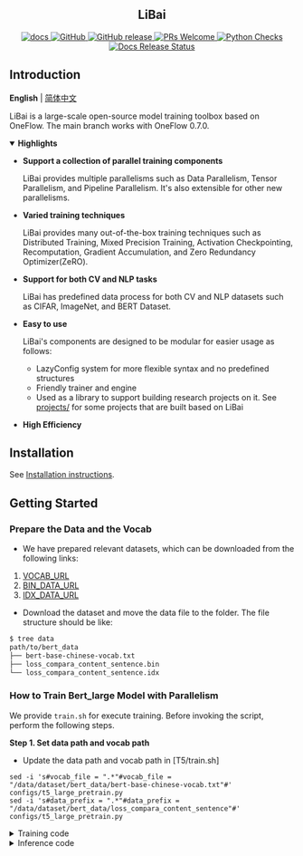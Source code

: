 <!-- 配图 -->

<h2 align="center">LiBai</h2>
<p align="center">
    <a href="https://libai.readthedocs.io/en/latest/index.html">
        <img alt="docs" src="https://img.shields.io/badge/docs-latest-blue">
    </a>
    <a href="https://github.com/Oneflow-Inc/libai/blob/master/LICENSE">
        <img alt="GitHub" src="https://img.shields.io/github/license/Oneflow-Inc/libai.svg?color=blue">
    </a>
    <a href="https://github.com/Oneflow-Inc/libai/releases">
        <img alt="GitHub release" src="https://img.shields.io/github/release/Oneflow-Inc/libai.svg">
    </a>
    <a href="https://github.com/Oneflow-Inc/libai/issues">
        <img alt="PRs Welcome" src="https://img.shields.io/badge/PRs-welcome-pink.svg">
    </a>
    <a href="https://github.com/Oneflow-Inc/libai/issues">
        <img alt="Python Checks" src="https://github.com/Oneflow-Inc/libai/workflows/Python checks/badge.svg">
    </a>
    <a href="https://github.com/Oneflow-Inc/libai/issues">
        <img alt="Docs Release Status" src="https://github.com/Oneflow-Inc/libai/workflows/Document Release/badge.svg">
    </a>
</p>


## Introduction

**English** | [简体中文](/README_zh-CN.md)

LiBai is a large-scale open-source model training toolbox based on OneFlow. The main branch works with OneFlow 0.7.0.

<details open>
<summary> <b> Highlights </b> </summary>

- **Support a collection of parallel training components**

    LiBai provides multiple parallelisms such as Data Parallelism, Tensor Parallelism, and Pipeline Parallelism. It's also extensible for other new parallelisms.

- **Varied training techniques**

    LiBai provides many out-of-the-box training techniques such as Distributed Training, Mixed Precision Training, Activation Checkpointing, Recomputation, Gradient Accumulation, and Zero Redundancy Optimizer(ZeRO).

- **Support for both CV and NLP tasks**

    LiBai has predefined data process for both CV and NLP datasets such as CIFAR, ImageNet, and BERT Dataset.

- **Easy to use**

    LiBai's components are designed to be modular for easier usage as follows:
    - LazyConfig system for more flexible syntax and no predefined structures 
    - Friendly trainer and engine
    - Used as a library to support building research projects on it. See [projects/](/projects) for some projects that are built based on LiBai

- **High Efficiency**

</details>

## Installation

See [Installation instructions](https://libai.readthedocs.io/en/latest/tutorials/get_started/Installation.html).

## Getting Started
### Prepare the Data and the Vocab

- We have prepared relevant datasets, which can be downloaded from the following links:

1. [VOCAB_URL](https://oneflow-static.oss-cn-beijing.aliyuncs.com/ci-files/dataset/libai/bert_dataset/bert-base-chinese-vocab.txt)
2. [BIN_DATA_URL](https://oneflow-static.oss-cn-beijing.aliyuncs.com/ci-files/dataset/libai/bert_dataset/loss_compara_content_sentence.bin)
3. [IDX_DATA_URL](https://oneflow-static.oss-cn-beijing.aliyuncs.com/ci-files/dataset/libai/bert_dataset/loss_compara_content_sentence.idx)

- Download the dataset and move the data file to the folder. The file structure should be like:
```bash
$ tree data
path/to/bert_data
├── bert-base-chinese-vocab.txt
├── loss_compara_content_sentence.bin
└── loss_compara_content_sentence.idx
```
### How to Train Bert_large Model with Parallelism

We provide `train.sh` for execute training. Before invoking the script, perform the following steps.

**Step 1. Set data path and vocab path**

- Update the data path and vocab path in [T5/train.sh]

```shell
sed -i 's#vocab_file = ".*"#vocab_file = "/data/dataset/bert_data/bert-base-chinese-vocab.txt"#' configs/t5_large_pretrain.py
sed -i 's#data_prefix = ".*"#data_prefix = "/data/dataset/bert_data/loss_compara_content_sentence"#' configs/t5_large_pretrain.py
```

<details>
<summary>Training code</summary>
We take the T5 as an example to show how to train the model.

```Shell
bash T5/train.sh
```
</details>
<details>
<summary>Inference code</summary>
We take the T5 as an example to show how to test the model.

```Shell
bash T5/infer.sh
```
</details>


